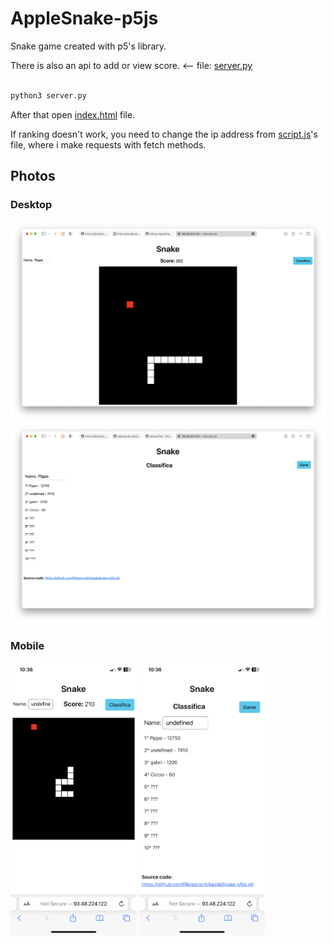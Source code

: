 # AppleSnake-p5js

Snake game created with p5's library.

There is also an api to add or view score. <-- file: <a href="server.py">server.py</a>

``` bash

python3 server.py
```
After that open <a href="index.html">index.html</a> file.

If ranking doesn't work, you need to change the ip address from <a href="script.js">script.js</a>'s file, where i make requests with fetch methods.

## Photos
### Desktop
<img src="images/snake-game.png">
<img src="images/snake-ranking.png">

### Mobile

<img src="images/snake-game-mobile.png" style="width: 40%;">
<img src="images/snake-ranking-mobile.png" style="width: 40%;">
